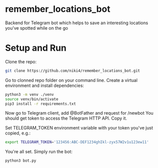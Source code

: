 # remember_locations_bot
Backend for Telegram bot which helps to save an interesting locations you've spotted while on the go

# Setup and Run

Clone the repo:
```bash
git clone https://github.com/niki4/remember_locations_bot.git
```

Go to clonned repo folder on your command line. Create a virtual environment and install dependencies:
```bash
python3 -m venv ./venv
source venv/bin/activate
pip3 install -r requirements.txt
``` 

Now go to Telegram client, add @BotFather and request for /newbot
You should get token to access the Telegram HTTP API. Copy it.

Set TELEGRAM_TOKEN environment variable with your token you've just copied, e.g.:
```bash
export TELEGRAM_TOKEN='123456:ABC-DEF1234ghIkl-zyx57W2v1u123ew11'
```

You're all set. Simply run the bot:
```bash
python3 bot.py
```
